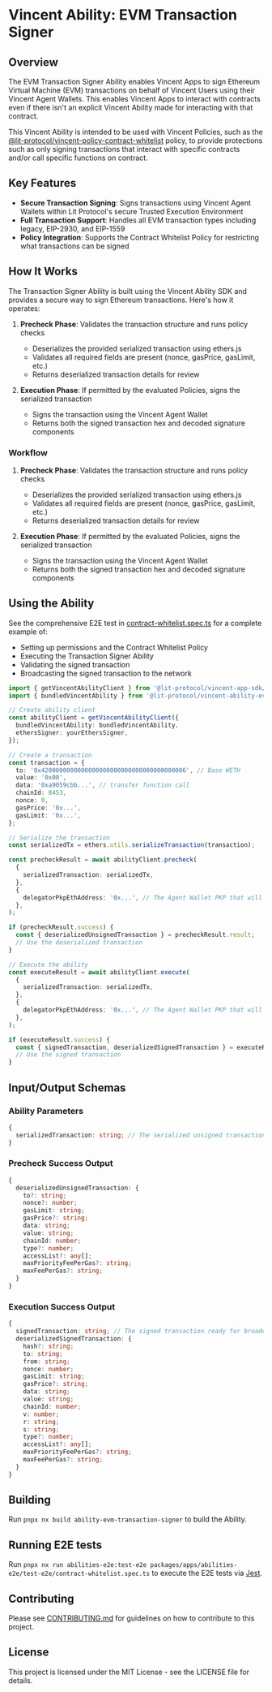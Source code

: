# Vincent Ability: EVM Transaction Signer

## Overview

The EVM Transaction Signer Ability enables Vincent Apps to sign Ethereum Virtual Machine (EVM) transactions on behalf of Vincent Users using their Vincent Agent Wallets. This enables Vincent Apps to interact with contracts even if there isn't an explicit Vincent Ability made for interacting with that contract.

This Vincent Ability is intended to be used with Vincent Policies, such as the [@lit-protocol/vincent-policy-contract-whitelist](../policy-contract-whitelist/) policy, to provide protections such as only signing transactions that interact with specific contracts and/or call specific functions on contract.

## Key Features

- **Secure Transaction Signing**: Signs transactions using Vincent Agent Wallets within Lit Protocol's secure Trusted Execution Environment
- **Full Transaction Support**: Handles all EVM transaction types including legacy, EIP-2930, and EIP-1559
- **Policy Integration**: Supports the Contract Whitelist Policy for restricting what transactions can be signed

## How It Works

The Transaction Signer Ability is built using the Vincent Ability SDK and provides a secure way to sign Ethereum transactions. Here's how it operates:

1. **Precheck Phase**: Validates the transaction structure and runs policy checks
   - Deserializes the provided serialized transaction using ethers.js
   - Validates all required fields are present (nonce, gasPrice, gasLimit, etc.)
   - Returns deserialized transaction details for review

2. **Execution Phase**: If permitted by the evaluated Policies, signs the serialized transaction
   - Signs the transaction using the Vincent Agent Wallet
   - Returns both the signed transaction hex and decoded signature components

### Workflow

1. **Precheck Phase**: Validates the transaction structure and runs policy checks
   - Deserializes the provided serialized transaction using ethers.js
   - Validates all required fields are present (nonce, gasPrice, gasLimit, etc.)
   - Returns deserialized transaction details for review

2. **Execution Phase**: If permitted by the evaluated Policies, signs the serialized transaction
   - Signs the transaction using the Vincent Agent Wallet
   - Returns both the signed transaction hex and decoded signature components

## Using the Ability

See the comprehensive E2E test in [contract-whitelist.spec.ts](../abilities-e2e/test-e2e/contract-whitelist.spec.ts) for a complete example of:

- Setting up permissions and the Contract Whitelist Policy
- Executing the Transaction Signer Ability
- Validating the signed transaction
- Broadcasting the signed transaction to the network

```typescript
import { getVincentAbilityClient } from '@lit-protocol/vincent-app-sdk/abilityClient';
import { bundledVincentAbility } from '@lit-protocol/vincent-ability-evm-transaction-signer';

// Create ability client
const abilityClient = getVincentAbilityClient({
  bundledVincentAbility: bundledVincentAbility,
  ethersSigner: yourEthersSigner,
});

// Create a transaction
const transaction = {
  to: '0x4200000000000000000000000000000000000006', // Base WETH
  value: '0x00',
  data: '0xa9059cbb...', // transfer function call
  chainId: 8453,
  nonce: 0,
  gasPrice: '0x...',
  gasLimit: '0x...',
};

// Serialize the transaction
const serializedTx = ethers.utils.serializeTransaction(transaction);

const precheckResult = await abilityClient.precheck(
  {
    serializedTransaction: serializedTx,
  },
  {
    delegatorPkpEthAddress: '0x...', // The Agent Wallet PKP that will sign
  },
);

if (precheckResult.success) {
  const { deserializedUnsignedTransaction } = precheckResult.result;
  // Use the deserialized transaction
}

// Execute the ability
const executeResult = await abilityClient.execute(
  {
    serializedTransaction: serializedTx,
  },
  {
    delegatorPkpEthAddress: '0x...', // The Agent Wallet PKP that will sign
  },
);

if (executeResult.success) {
  const { signedTransaction, deserializedSignedTransaction } = executeResult.result;
  // Use the signed transaction
}
```

## Input/Output Schemas

### Ability Parameters

```typescript
{
  serializedTransaction: string; // The serialized unsigned transaction
}
```

### Precheck Success Output

```typescript
{
  deserializedUnsignedTransaction: {
    to?: string;
    nonce?: number;
    gasLimit: string;
    gasPrice?: string;
    data: string;
    value: string;
    chainId: number;
    type?: number;
    accessList?: any[];
    maxPriorityFeePerGas?: string;
    maxFeePerGas?: string;
  }
}
```

### Execution Success Output

```typescript
{
  signedTransaction: string; // The signed transaction ready for broadcast
  deserializedSignedTransaction: {
    hash?: string;
    to: string;
    from: string;
    nonce: number;
    gasLimit: string;
    gasPrice?: string;
    data: string;
    value: string;
    chainId: number;
    v: number;
    r: string;
    s: string;
    type?: number;
    accessList?: any[];
    maxPriorityFeePerGas?: string;
    maxFeePerGas?: string;
  }
}
```

## Building

Run `pnpx nx build ability-evm-transaction-signer` to build the Ability.

## Running E2E tests

Run `pnpx nx run abilities-e2e:test-e2e packages/apps/abilities-e2e/test-e2e/contract-whitelist.spec.ts` to execute the E2E tests via [Jest](https://jestjs.io).

## Contributing

Please see [CONTRIBUTING.md](./CONTRIBUTING.md) for guidelines on how to contribute to this project.

## License

This project is licensed under the MIT License - see the LICENSE file for details.
